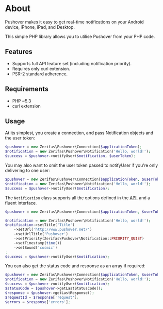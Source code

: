 # About

Pushover makes it easy to get real-time notifications on your Android device, iPhone, iPad, and Desktop.

This simple PHP library allows you to utilise Pushover from your PHP code.

## Features

* Supports full API feature set (including notification priority).
* Requires only curl extension.
* PSR-2 standard adherence.

## Requirements

* PHP ~5.3
* curl extension

## Usage

At its simplest, you create a connection, and pass Notification objects and the user token:

```php
$pushover = new Zerifas\Pushover\Connection($applicationToken);
$notification = new Zerifas\Pushover\Notification('Hello, world!');
$success = $pushover->notifyUser($notification, $userToken);
```

You may also want to omit the user token passed to notifyUser if you're only delivering to one user:

```php
$pushover = new Zerifas\Pushover\Connection($applicationToken, $userToken);
$notification = new Zerifas\Pushover\Notification('Hello, world!');
$success = $pushover->notifyUser($notification);
```

The `Notification` class supports all the options defined in the [API][api], and a fluent interface.

```php
$pushover = new Zerifas\Pushover\Connection($applicationToken, $userToken);

$notification = new Zerifas\Pushover\Notification('Hello, world!');
$notification->setTitle('Title')
    ->setUrl('http://www.pushover.net/')
    ->setUrlTitle('Pushover')
    ->setPriority(Zerifas\Pushover\Notification::PRIORITY_QUIET)
    ->setTimestamp(time())
    ->setSound('cosmic')
;
$success = $pushover->notifyUser($notification);
```

You can also get the status code and response as an array if required:

```php
$pushover = new Zerifas\Pushover\Connection($applicationToken, $userToken);
$notification = new Zerifas\Pushover\Notification('Hello, world!');
$success = $pushover->notifyUser($notification);
$statusCode = $pushover->getLastStatusCode();
$response = $pushover->getLastResponse();
$requestId = $response['request'];
$errors = $response['errors'];
```

[api]: https://pushover.net/api
